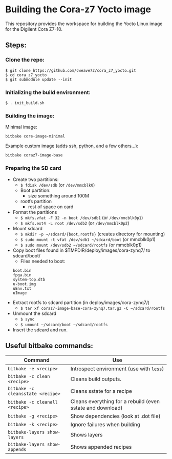 # Building the Cora-z7 Yocto image

This repository provides the workspace for building the Yocto Linux image for the Digilent Cora Z7-10.

## Steps:

### Clone the repo:
```
$ git clone https://github.com/cweave72/cora_z7_yocto.git
$ cd cora_z7_yocto
$ git submodule update --init
```

### Initializing the build environment:
```
$ . init_build.sh
```

### Building the image:
Minimal image:
```
bitbake core-image-minimal
```
Example custom image (adds ssh, python, and a few others...):
```
bitbake coraz7-image-base
```

### Preparing the SD card

- Create two partitions:
    - `$ fdisk /dev/sdb` (or `/dev/mmcblk0`)
    - Boot partition:
        - size something around 100M
    - rootfs partition
        - rest of space on card
- Format the partitions
    - `$ mkfs.vfat -F 32 -n boot /dev/sdb1` (or `/dev/mmcblk0p1`)
    - `$ mkfs.ext4 -L root /dev/sdb2` (or `/dev/mmcblk0p2`)
- Mount sdcard
    - `$ mkdir -p ~/sdcard/{boot,rootfs}`   (creates directory for mounting)
    - `$ sudo mount -t vfat /dev/sdb1 ~/sdcard/boot` (or mmcblk0p1)
    - `$ sudo mount /dev/sdb2 ~/sdcard/rootfs` (or mmcblk0p1)
- Copy boot files found in $TMPDIR/deploy/images/cora-zynq7/ to sdcard/boot/
    - Files needed to boot:
    ```
    boot.bin
    fpga.bin
    system-top.dtb
    u-boot.img
    uEnv.txt
    uImage
    ```
- Extract rootfs to sdcard partition (in deploy/images/cora-zynq7/)
    - `$ tar xf coraz7-image-base-cora-zynq7.tar.gz -C ~/sdcard/rootfs`
- Unmount the sdcard
    - `$ sync`
    - `$ umount ~/sdcard/boot ~/sdcard/rootfs`
- Insert the sdcard and run.


## Useful bitbake commands:

|       Command                    |                     Use                                     |
|----------------------------------|-------------------------------------------------------------|
| `bitbake -e <recipe>`            | Introspect environment (use with `less`)                    | 
| `bitbake -c clean <recipe>`      | Cleans build outputs.                                       |
| `bitbake -c cleansstate <recipe>`| Cleans sstate for a recipe                                  |
| `bitbake -c cleanall <recipe>`   | Cleans everything for a rebuild (even sstate and download)  |
| `bitbake -g <recipe>`            | Show dependencies (look at .dot file)                       |
| `bitbake -k <recipe>`            | Ignore failures when building                               |
| `bitbake-layers show-layers`     | Shows layers                                                |
| `bitbake-layers show-appends`    | Shows appended recipes                                      |
